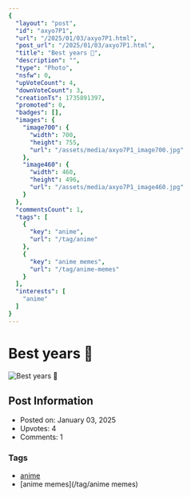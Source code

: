 ```yaml
---
{
  "layout": "post",
  "id": "axyo7P1",
  "url": "/2025/01/03/axyo7P1.html",
  "post_url": "/2025/01/03/axyo7P1.html",
  "title": "Best years 🙂",
  "description": "",
  "type": "Photo",
  "nsfw": 0,
  "upVoteCount": 4,
  "downVoteCount": 3,
  "creationTs": 1735891397,
  "promoted": 0,
  "badges": [],
  "images": {
    "image700": {
      "width": 700,
      "height": 755,
      "url": "/assets/media/axyo7P1_image700.jpg"
    },
    "image460": {
      "width": 460,
      "height": 496,
      "url": "/assets/media/axyo7P1_image460.jpg"
    }
  },
  "commentsCount": 1,
  "tags": [
    {
      "key": "anime",
      "url": "/tag/anime"
    },
    {
      "key": "anime memes",
      "url": "/tag/anime-memes"
    }
  ],
  "interests": [
    "anime"
  ]
}
---
```


# Best years 🙂

![Best years 🙂](/assets/media/axyo7P1_image700.jpg)

## Post Information

- Posted on: January 03, 2025
- Upvotes: 4
- Comments: 1

### Tags

- [anime](/tag/anime)
- [anime memes](/tag/anime memes)
